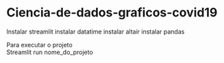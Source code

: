 # Ciencia-de-dados-graficos-covid19

Instalar streamlit
instalar  datatime
instalar altair
instalar pandas

Para executar o projeto  
Streamlit run nome_do_projeto
